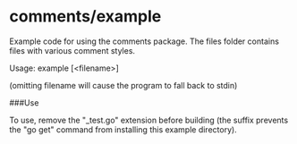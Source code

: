 comments/example
================

Example code for using the comments package. The files folder contains files with various comment styles.

Usage: example [&lt;filename&gt;]

(omitting filename will cause the program to fall back to stdin)

###Use

To use, remove the "_test.go" extension before building (the suffix prevents the "go get" command from installing this example directory).